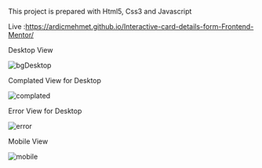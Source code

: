 This project is prepared with Html5, Css3 and Javascript

Live :https://ardicmehmet.github.io/Interactive-card-details-form-Frontend-Mentor/

Desktop View

![bgDesktop](https://user-images.githubusercontent.com/48796920/189366024-8b5f4b75-efa4-4998-8064-d110f4b8fdc1.PNG)

Complated View for Desktop

![complated](https://user-images.githubusercontent.com/48796920/189366041-24632e7a-e1bc-47e9-b763-0be8a9fa321d.PNG)

Error View for Desktop

![error](https://user-images.githubusercontent.com/48796920/189366047-47e56139-54b5-4573-8364-c8fcb03c259c.PNG)

Mobile View

![mobile](https://user-images.githubusercontent.com/48796920/189366055-b1cfce1f-513c-4de7-900e-62a4468e9f2c.PNG)
